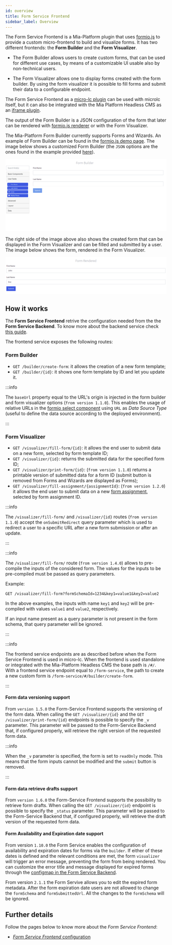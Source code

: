 ```yaml
---
id: overview
title: Form Service Frontend
sidebar_label: Overview
---
```




The Form Service Frontend is a Mia-Platform plugin that uses [formio.js](https://github.com/formio/formio.js) to provide a custom micro-frontend to build and visualize forms. It has two different frontends: the **Form Builder** and the **Form Visualizer**.

- The Form Builder allows users to create custom forms, that can be used for different use cases, by means of a customizable UI usable also by non-technical users.

- The Form Visualizer allows one to display forms created with the form builder. By using the form visualizer it is possible to fill forms and submit their data to a configurable endpoint.

The Form Service Frontend as a [micro-lc plugin](https://microlc.io/documentation/docs/micro-lc/plugin_configuration#qiankun-plugin) can be used with microlc itself, but it can also be integrated with the Mia Platform Headless CMS as an [iframe plugin](https://microlc.io/documentation/docs/micro-lc/plugin_configuration#iframe-plugin).

The output of the Form Builder is a JSON configuration of the form that later can be rendered with [formio.js renderer](https://github.com/formio/formio.js/wiki/Form-Renderer) or with the Form Visualizer.

The Mia-Platform Form Builder currently supports Forms and Wizards. An example of Form Builder can be found in the [formio.js demo page](https://formio.github.io/formio.js/app/builder). The image below shows a customized Form Builder (the `JSON` options are the ones found in the example provided [here](/runtime-components/plugins/form-service-frontend/20_configuration.md#form-builder-options-parameters)).

![Form Builder UI](img/form-builder-ui-sandbox.png)

The right side of the image above also shows the created form that can be displayed in the Form Visualizer and can be filled and submitted by a user. The image below shows the form, rendered in the Form Visualizer.

![Form Visualizer UI](img/form-visualizer-ui-sandbox.png)

## How it works

The **Form Service Frontend** retrive the configuration needed from the the **Form Service Backend**. To know more about the backend service check [this guide](/runtime-components/plugins/form-service-backend/10_overview.md).

The frontend service exposes the following routes:

### Form Builder

- `GET /builder/create-form`: it allows the creation of a new form template;
- `GET /builder/{id}`: it shows one form template by ID and let you update it.

:::info

The `baseUrl` property equal to the URL's origin is injected in the form builder and form visualizer options (`from version 1.1.0`). This enables the usage of relative URLs in the [formio select component](https://help.form.io/userguide/forms/form-components#select) using `URL` as *Data Source Type* (useful to define the data source according to the deployed environment).

:::
  
### Form Visualizer

- `GET /visualizer/fill-form/{id}`: it allows the end user to submit data on a new form, selected by form template ID;
- `GET /visualizer/{id}`: returns the submitted data for the specified form ID;
- `GET /visualizer/print-form/{id}`: (`from version 1.1.0`) returns a printable version of submitted data for a form ID (submit button is removed from Forms and Wizards are displayed as Forms);
- `GET /visualizer/fill-assignment/{assignmentId}`: (`from version 1.2.0`) it allows the end user to submit data on a new [form assignment](/runtime-components/plugins/form-service-frontend/30_form_assignments.md), selected by form assignment ID.

:::info

The `/visualizer/fill-form/` and `/visualizer/{id}` routes (`from version 1.1.0`) accept the `onSubmitRedirect` query parameter which is used to redirect a user to a specific URL after a new form submission or after an update.

:::

:::info

The `/visualizer/fill-form/` route (`from version 1.4.0`) allows to pre-compile the inputs of the considered form. The values for the inputs to be pre-compiled must be passed as query parameters.

Example:
```
GET /visualizer/fill-form?formSchemaId=1234&key1=value1&key2=value2
```
In the above examples, the inputs with name `key1` and `key2` will be pre-compiled with values `value1` and `value2`, respectively.

If an input name present as a query parameter is not present in the form schema, that query parameter will be ignored.

:::

:::info

The frontend service endpoints are as described before when the Form Service Frontend is used in micro-lc. When the frontend is used standalone or integrated with the Mia-Platform Headless CMS the base path is `/#/`. With a frontend service endpoint equal to `/form-service`, the path to create a new custom form is `/form-service/#/builder/create-form`.

:::

#### Form data versioning support
From `version 1.5.0` the Form-Service Frontend supports the versioning of the form data. When calling the `GET /visualizer/{id}` and the `GET /visualizer/print-form/{id}` endpoints is possible to specify the `_v` parameter. This parameter will be passed to the Form-Service Backend that, if configured properly, will retrieve the right version of the requested form data.

:::info

When the `_v` parameter is specified, the form is set to `readOnly` mode. This means that the form inputs cannot be modified and the `submit` button is removed.

:::

#### Form data retrieve drafts support
From `version 1.6.0` the Form-Service Frontend supports the possibility to retrieve form drafts. When calling the `GET /visualizer/{id}` endpoint is possible to specify the `_status` parameter. This parameter will be passed to the Form-Service Backend that, if configured properly, will retrieve the draft version of the requested form data.

#### Form Availability and Expiration date support
From version `1.10.0` the Form Service enables the configuration of availability and expiration dates for forms via the `builder`. If either of these dates is defined and the relevant conditions are met, the form `visualizer` will trigger an error message, preventing the form from being rendered. You can customize the error title and message displayed for expired forms through the [configmap in the Form Service Backend](/runtime-components/plugins/form-service-backend/20_configuration.md).

From version `2.1.1` the Form Servive allows you to edit the expired form metadata. After the form expiration date users are not allowed to change the `formSchema` and `formSubmittedUrl`. All the changes to the `formSchema` will be ignored.

## Further details

Follow the pages below to know more about the *Form Service Frontend*:

- [*Form Service Frontend* configuration](/runtime-components/plugins/form-service-frontend/20_configuration.md)
